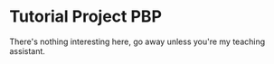 # Tutorial Project PBP
There's nothing interesting here, go away unless you're my teaching assistant.

